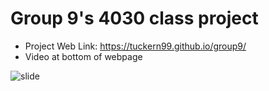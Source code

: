 # Group 9's 4030 class project
- Project Web Link: https://tuckern99.github.io/group9/
- Video at bottom of webpage

![slide](https://github.com/tuckern99/group9/blob/main/slide.png?raw=true)
